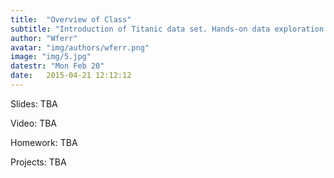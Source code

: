 ```yaml
---
title:  "Overview of Class"
subtitle: "Introduction of Titanic data set. Hands-on data exploration. Plots. Summary statistics."
author: "Wferr"
avatar: "img/authors/wferr.png"
image: "img/5.jpg"
datestr: "Mon Feb 20"
date:   2015-04-21 12:12:12
---
```


Slides: TBA

Video: TBA

Homework: TBA

Projects: TBA
